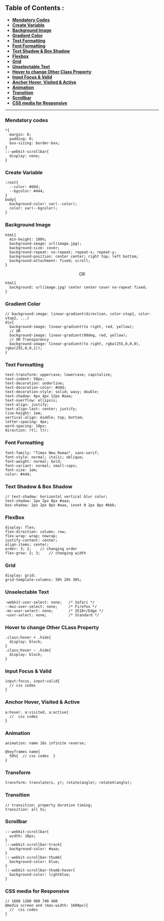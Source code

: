 ## Table of Contents :
- <b>[Mendatory Codes](#mendatory-codes)</b>
- <b>[Create Variable](#create-variable)</b>
- <b>[Background Image](#background-image)</b>
- <b>[Gradient Color](#gradient-color)</b>
- <b>[Text Formatting](#text-formatting)</b>
- <b>[Font Formatting](#font-formatting)</b>
- <b>[Text Shadow & Box Shadow](#text-shadow--box-shadow)</b>
- <b>[Flexbox](#flexbox)</b>
- <b>[Grid](#grid)</b>
- <b>[Unselectable Text](#unselectable-text)</b>
- <b>[Hover to change Other Class Property](#hover-to-change-other-class-property)</b>
- <b>[Input Focus & Valid](#input-focus--valid)</b>
- <b>[Anchor Hover, Visited & Active](#anchor-hover-visited--active)</b>
- <b>[Animation](#animation)</b>
- <b>[Transition](#transition)</b>
- <b>[Scrollbar](#scrollbar)</b>
- <b>[CSS media for Responsive](#css-media-for-responsive)</b>

<hr />

### Mendatory codes
  
  ```
  *{
    margin: 0;
    padding: 0;
    box-sizing: border-box;
  }
  ::-webkit-scrollbar{
    display: none;
  }
  ```

### Create Variable
  
  ```
  :root{
    --color: #ddd;
    --bgcolor: #444;
  }
  body{
    background-color: var(--color);
    color: var(--bgcolor);
  }
  ```
  
### Background Image
  
  ```
  html{
    min-height: 100%;
    background-image: url(image.jpg);
    background-size: cover;
    background-repeat: no-repeat; repeat-x; repeat-y;
    background-position: center center; right top; left bottom;
    background-attachment: fixed; scroll;
  }
  ```
  
  <p align="center">OR</p>
  
  ```
  html{
    background: url(image.jpg) center center cover no-repeat fixed;
  }
  ```
  
### Gradient Color
  
  ```
  // background-image: linear-gradient(direction, color-stop1, color-stop2, ...)
  div{
    background-image: linear-gradient(to right, red, yellow);
    // OR
    background-image: linear-gradient(80deg, red, yellow);
    // OR Transparency
    background-image: linear-gradient(to right, rgba(255,0,0,0), rgba(255,0,0,1));
  }
  ```
  
### Text Formatting
  
  ```
  text-transform: uppercase; lowercase; capitalize;
  text-indent: 50px;
  text-decoration: underline;
  text-decoration-color: #ddd;
  text-decoration-style: solid; wavy; double;
  text-shadow: 4px 4px 12px #aaa;
  text-overflow: ellipsis;
  text-align: justify;
  text-align-last: center; justify;
  line-height: 1em;
  vertical-align: middle; top; bottom;
  letter-spacing: 4px;
  word-spacing: 10px;
  direction: rtl; ltr;
  ```

### Font Formatting
  
  ```
  font-family: "Times New Roman", sans-serif;
  font-style: normal; italic; oblique;
  font-weight: normal; bold;
  font-variant: normal; small-caps;
  font-size: 1em;
  color: #444;
  ```
  
### Text Shadow & Box Shadow
  
  ```
  // text-shadow: horizontal vertical blur color;
  text-shadow: 2px 2px 8px #aaa;
  box-shadow: 2px 2px 8px #aaa, inset 0 2px 8px #bbb;
  ```
  
### FlexBox
  
  ```
  display: flex;
  flex-direction: column; row;
  flex-wrap: wrap; nowrap;
  justify-content: center;
  align-items: center;
  order: 3; 2;    // changing order
  flex-grow: 2; 3;    // changing width
  ```

### Grid

```
display: grid;
grid-template-columns: 50% 20% 30%;
```

<!-- Remains -->
<!-- filter: blur(1em); -->
<!-- display: inline-block; -->
<!-- transform: perspective(1em) rotateX(40deg) scale(1, 0.35) -->
<!-- pointer-events: none; -->
<!-- transition: opacity 100ms linear; -->
<!-- 
.class:hover::after{
  ...
}

 -->
  
### Unselectable Text
  
  ```
  -webkit-user-select: none;   /* Safari */        
  --moz-user-select: none;     /* Firefox */ 
  -ms-user-select: none;       /* IE10+/Edge */
  -user-select: none;          /* Standard */
  ```
  
### Hover to change Other CLass Property
  
  ```
  .class:hover + .hide{
    display: block;
  }
  .class:hover ~ .hide{
    display: block;
  }
  ```
  
### Input Focus & Valid
  
  ```
  input:focus, input:valid{
    // css codes
  }
  ```
  
### Anchor Hover, Visited & Active
  
  ```
  a:hover, a:visited, a:active{
    //  css codes
  }
  ```
  
### Animation
  
  ```
  animation: name 10s infinite reverse;
  
  @keyframes name{
    50%{  // css codes  }
  }
  ```
  
### Transform
  
  ```
  transform: translate(x, y); rotate(angle); rotateX(angle);
  ```
  
### Transition
  
  ```
  // transition: property duration timing;
  transition: all 5s;
  ```
  
### Scrollbar
  
  ```
  ::-webkit-scrollbar{
    width: 10px;
  }
  ::-webkit-scrollbar-track{
    background-color: #aaa;
  }
  ::-webkit-scrollbar-thumb{
    background-color: blue;
  }
  ::-webkit-scrollbar-thumb:hover{
    background-color: lightblue;
  }
  ```
  
### CSS media for Responsive
  
  ```
  // 1680 1280 980 740 480
  @media screen and (max-width: 1680px){
    //  css codes
  }
  ```
  
  
